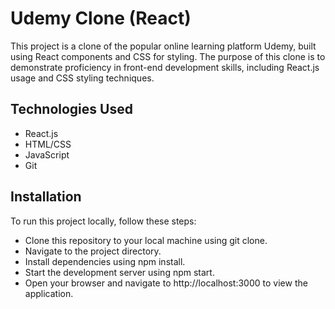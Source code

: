 
<h1>Udemy Clone (React)</h1>
<p>This project is a clone of the popular online learning platform Udemy, built using React components and CSS for styling. The purpose of this clone is to demonstrate proficiency in front-end development skills, including React.js usage and CSS styling techniques.</p>


<h2>Technologies Used</h2>
<ul>
<li>React.js</li>
<li>HTML/CSS</li>
<li>JavaScript</li>
<li>Git</li>
</ul>

<h2>Installation</h2>
<p>To run this project locally, follow these steps:</p>
<ul>
<li>Clone this repository to your local machine using git clone.</li>
<li>Navigate to the project directory.</li>
<li>Install dependencies using npm install.</li>
<li>Start the development server using npm start.</li>
<li>Open your browser and navigate to http://localhost:3000 to view the application.</li>
